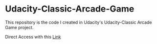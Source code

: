 # Udacity-Classic-Arcade-Game
This repository is the code I created in Udacity's Udacity-Classic Arcade Game project.

Direct Access with this [Link](https://sangumee.github.io/Udacity-Classic-Arcade-Game/)
